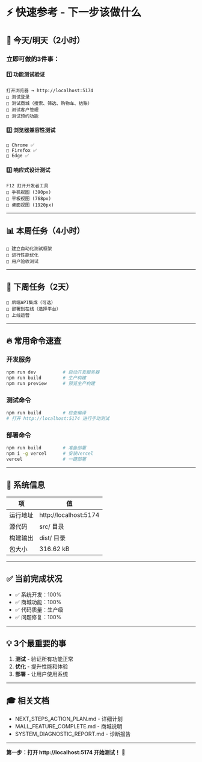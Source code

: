 # ⚡ 快速参考 - 下一步该做什么

## 🎯 今天/明天（2小时）

### 立即可做的3件事：

#### 1️⃣ 功能测试验证
```
打开浏览器 → http://localhost:5174
□ 测试登录
□ 测试商城（搜索、筛选、购物车、结账）
□ 测试客户管理
□ 测试预约功能
```

#### 2️⃣ 浏览器兼容性测试
```
□ Chrome ✅
□ Firefox ✅
□ Edge ✅
```

#### 3️⃣ 响应式设计测试
```
F12 打开开发者工具
□ 手机视图 (390px)
□ 平板视图 (768px)
□ 桌面视图 (1920px)
```

---

## 📊 本周任务（4小时）

```
□ 建立自动化测试框架
□ 进行性能优化
□ 用户验收测试
```

---

## 🚀 下周任务（2天）

```
□ 后端API集成（可选）
□ 部署到在线（选择平台）
□ 上线运营
```

---

## 🔥 常用命令速查

### 开发服务
```bash
npm run dev          # 启动开发服务器
npm run build        # 生产构建
npm run preview      # 预览生产构建
```

### 测试命令
```bash
npm run build        # 检查编译
# 打开 http://localhost:5174 进行手动测试
```

### 部署命令
```bash
npm run build        # 准备部署
npm i -g vercel      # 安装Vercel
vercel               # 一键部署
```

---

## 📍 系统信息

| 项 | 值 |
|----|-----|
| 运行地址 | http://localhost:5174 |
| 源代码 | src/ 目录 |
| 构建输出 | dist/ 目录 |
| 包大小 | 316.62 kB |

---

## ✅ 当前完成状况

- ✅ 系统开发：100%
- ✅ 商城功能：100%
- ✅ 代码质量：生产级
- ✅ 问题修复：100%

---

## 💡 3个最重要的事

1. **测试** - 验证所有功能正常
2. **优化** - 提升性能和体验
3. **部署** - 让用户使用系统

---

## 🎓 相关文档

- NEXT_STEPS_ACTION_PLAN.md - 详细计划
- MALL_FEATURE_COMPLETE.md - 商城说明
- SYSTEM_DIAGNOSTIC_REPORT.md - 诊断报告

---

**第一步：打开 http://localhost:5174 开始测试！** 🚀










